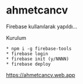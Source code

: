 # ahmetcancv

Firebase kullanılarak yapıldı...

Kurulum

    * npm i -g firebase-tools
    * firebase login
    * firebase init (y/NNNN)
    * firebase deploy

https://ahmetcancv.web.app
